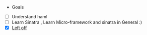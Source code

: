 + Goals
 - [ ] Understand haml
 - [ ] Learn Sinatra , Learn Micro-framework and sinatra in General :)
 - [x] [Left off](https://www.youtube.com/watch?v=CcMuVVLOgyE)
